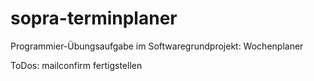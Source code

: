 # sopra-terminplaner
Programmier-Übungsaufgabe im Softwaregrundprojekt: Wochenplaner

ToDos: mailconfirm fertigstellen
